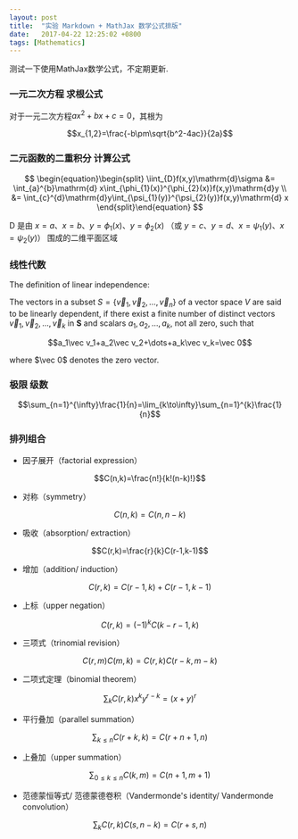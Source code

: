 ```yaml
---
layout: post
title:  "实验 Markdown + MathJax 数学公式排版"
date:   2017-04-22 12:25:02 +0800
tags: [Mathematics]
---
```


测试一下使用MathJax数学公式，不定期更新.

### 一元二次方程 求根公式

对于一元二次方程$ax^2+bx+c=0$，其根为

$$x_{1,2}=\frac{-b\pm\sqrt{b^2-4ac}}{2a}$$

### 二元函数的二重积分 计算公式

$$
 \begin{equation}\begin{split}
 \iint_{D}f(x,y)\mathrm{d}\sigma
 &= \int_{a}^{b}\mathrm{d} x\int_{\phi_{1}(x)}^{\phi_{2}(x)}f(x,y)\mathrm{d}y \\
 &= \int_{c}^{d}\mathrm{d}y\int_{\psi_{1}(y)}^{\psi_{2}(y)}f(x,y)\mathrm{d} x
 \end{split}\end{equation}
$$

D 是由 $x=a$、$x=b$、$y=\phi_{1}(x)$、$y=\phi_{2}(x)$ （或 $y=c$、$y=d$、$x=\psi_{1}(y)$、$x=\psi_{2}(y)$） 围成的二维平面区域

### 线性代数

The definition of linear independence:

The vectors in a subset $S=\{\vec v_1, \vec v_2, \dots, \vec v_n\}$ of a vector space _V_ are said to be linearly dependent, if there exist a finite number of distinct vectors $\vec v_1,\vec v_2,\dots,\vec v_k$ in **S** and scalars $a_1, a_2, \dots, a_k$, not all zero, such that

$$a_1\vec v_1+a_2\vec v_2+\dots+a_k\vec v_k=\vec 0$$

where $\vec 0$ denotes the zero vector.

### 极限 级数

$$\sum_{n=1}^{\infty}\frac{1}{n}=\lim_{k\to\infty}\sum_{n=1}^{k}\frac{1}{n}$$

### 排列组合
+ 因子展开（factorial expression）

$$C(n,k)=\frac{n!}{k!(n-k)!}$$

+ 对称（symmetry）

$$C(n,k)=C(n,n-k)$$

+ 吸收（absorption/ extraction）

$$C(r,k)=\frac{r}{k}C(r-1,k-1)$$

+ 增加（addition/ induction）

$$C(r,k)=C(r-1,k)+C(r-1,k-1)$$

+ 上标（upper negation）

$$C(r,k)=(-1)^kC(k-r-1,k)$$

+ 三项式（trinomial revision）

$$C(r,m)C(m,k)=C(r,k)C(r-k,m-k)$$

+ 二项式定理（binomial theorem）

$$\sum_k C(r,k) x^k y^{r-k}=(x+y)^r$$

+ 平行叠加（parallel summation）

$$\sum_{k \leq n} C(r+k,k)=C(r+n+1,n)$$

+ 上叠加（upper summation）

$$\sum_{0 \leq k \leq n} C(k,m)=C(n+1,m+1)$$

+ 范德蒙恒等式/ 范德蒙德卷积（Vandermonde's identity/ Vandermonde convolution）

$$\sum_k C(r,k)C(s,n-k)=C(r+s,n)$$
